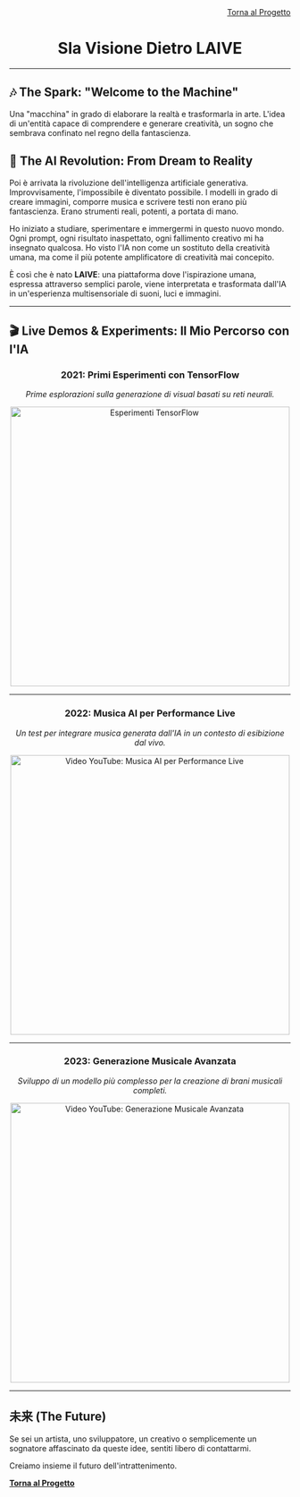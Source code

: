 <div align="right">
  <a href="README_IT.md">Torna al Progetto</a>
</div>

<div align="center">
  <h1>Sla Visione Dietro LAIVE</h1>
</div>

---

## 🎶 The Spark: "Welcome to the Machine"

Una "macchina" in grado di elaborare la realtà e trasformarla in arte. L'idea di un'entità capace di comprendere e generare creatività, un sogno che sembrava confinato nel regno della fantascienza.

## 🤖 The AI Revolution: From Dream to Reality

Poi è arrivata la rivoluzione dell'intelligenza artificiale generativa. Improvvisamente, l'impossibile è diventato possibile. I modelli in grado di creare immagini, comporre musica e scrivere testi non erano più fantascienza. Erano strumenti reali, potenti, a portata di mano.

Ho iniziato a studiare, sperimentare e immergermi in questo nuovo mondo. Ogni prompt, ogni risultato inaspettato, ogni fallimento creativo mi ha insegnato qualcosa. Ho visto l'IA non come un sostituto della creatività umana, ma come il più potente amplificatore di creatività mai concepito.

È così che è nato **LAIVE**: una piattaforma dove l'ispirazione umana, espressa attraverso semplici parole, viene interpretata e trasformata dall'IA in un'esperienza multisensoriale di suoni, luci e immagini.

---

## 🎬 Live Demos & Experiments: Il Mio Percorso con l'IA

<div align="center">

### 2021: Primi Esperimenti con TensorFlow
*Prime esplorazioni sulla generazione di visual basati su reti neurali.*

<img src="https://raw.githubusercontent.com/ninuxi/laive-interactive-ai-experience/main/files/tensogif.gif" alt="Esperimenti TensorFlow" width="500">

---

### 2022: Musica AI per Performance Live
*Un test per integrare musica generata dall'IA in un contesto di esibizione dal vivo.*

<a href="https://www.youtube.com/watch?v=83zpR2cErOo" target="_blank">
  <img src="https://img.youtube.com/vi/83zpR2cErOo/0.jpg" alt="Video YouTube: Musica AI per Performance Live" width="500">
</a>

---

### 2023: Generazione Musicale Avanzata
*Sviluppo di un modello più complesso per la creazione di brani musicali completi.*

<a href="https://www.youtube.com/watch?v=2lMzbmsVXbE" target="_blank">
  <img src="https://img.youtube.com/vi/2lMzbmsVXbE/0.jpg" alt="Video YouTube: Generazione Musicale Avanzata" width="500">
</a>

</div>

---

## 未来 (The Future)

Se sei un artista, uno sviluppatore, un creativo o semplicemente un sognatore affascinato da queste idee, sentiti libero di contattarmi.

Creiamo insieme il futuro dell'intrattenimento.

**[Torna al Progetto](README_IT.md)**
